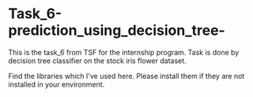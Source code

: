 # Task_6-prediction_using_decision_tree-
This is the task_6 from TSF for the internship program. Task is done by decision tree classifier on the stock iris flower dataset.

Find the libraries which I've used here. Please install them if they are not installed in your environment.

